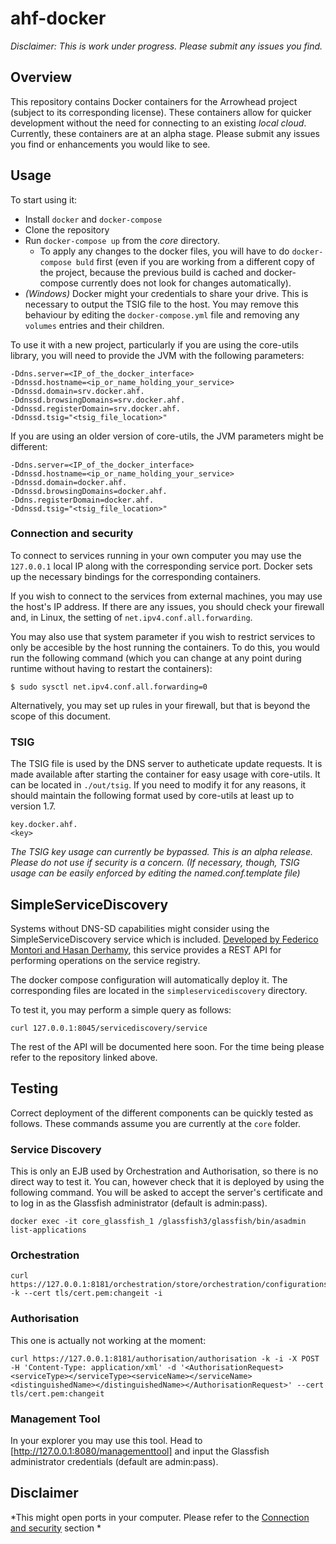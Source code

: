 # ahf-docker

_*Disclaimer:* This is work under progress. Please submit any issues you find._

## Overview

This repository contains Docker containers for the Arrowhead project (subject to its corresponding license).
These containers allow for quicker development without the need for connecting to an existing _local cloud_.
Currently, these containers are at an alpha stage. Please submit any issues you find or enhancements you
would like to see.

## Usage

To start using it:
* Install `docker` and `docker-compose`
* Clone the repository
* Run `docker-compose up` from the *core* directory.
  * To apply any changes to the docker files, you will have to do `docker-compose buld` first (even if you are 
  working from a different copy of the project, because the previous build is cached and docker-compose currently
  does not look for changes automatically).
* *(Windows)* Docker might your credentials to share your drive. This is necessary to output the TSIG file to the host.
You may remove this behaviour by editing the `docker-compose.yml` file and removing any `volumes` entries and their
children.

To use it with a new project, particularly if you are using the core-utils library, you will need to provide the
JVM with the following parameters:

```
-Ddns.server=<IP_of_the_docker_interface>
-Ddnssd.hostname=<ip_or_name_holding_your_service>
-Ddnssd.domain=srv.docker.ahf.
-Ddnssd.browsingDomains=srv.docker.ahf.
-Ddnssd.registerDomain=srv.docker.ahf.
-Ddnssd.tsig="<tsig_file_location>"
```
If you are using an older version of core-utils, the JVM parameters might be different:

```
-Ddns.server=<IP_of_the_docker_interface>
-Ddnssd.hostname=<ip_or_name_holding_your_service>
-Ddnssd.domain=docker.ahf.
-Ddnssd.browsingDomains=docker.ahf.
-Ddns.registerDomain=docker.ahf.
-Ddnssd.tsig="<tsig_file_location>"
```

### Connection and security

To connect to services running in your own computer you may use the `127.0.0.1` local IP along with the corresponding service
port. Docker sets up the necessary bindings for the corresponding containers.

If you wish to connect to the services from external machines, you may use the host's IP address. If there are any issues, you
should check your firewall and, in Linux, the setting of `net.ipv4.conf.all.forwarding`.

You may also use that system parameter if you wish to restrict services to only be accesible by the host running the containers.
To do this, you would run the following command (which you can change at any point during runtime without having to restart the
containers):

```
$ sudo sysctl net.ipv4.conf.all.forwarding=0
```

Alternatively, you may set up rules in your firewall, but that is beyond the scope of this document.

### TSIG

The TSIG file is used by the DNS server to autheticate update requests. It is made available after starting the 
container for easy usage with core-utils. It can be located in `./out/tsig`. If you need to modify it for any 
reasons, it should maintain the following format used by core-utils at least up to version 1.7.

```
key.docker.ahf.
<key>
```

*The TSIG key usage can currently be bypassed. This is an alpha release. Please do not use if security is a
concern. _(If necessary, though, TSIG usage can be easily enforced by editing the named.conf.template file)_*


## SimpleServiceDiscovery

Systems without DNS-SD capabilities might consider using the SimpleServiceDiscovery service which is included.
[Developed by Federico Montori and Hasan Derhamy](https://bitbucket.org/fedeselmer/simpleservicediscovery/), this service provides a REST API for performing operations on the service registry.

The docker compose configuration will automatically deploy it. The corresponding files are located in the 
`simpleservicediscovery` directory.

To test it, you may perform a simple query as follows:
```
curl 127.0.0.1:8045/servicediscovery/service
```

The rest of the API will be documented here soon. For the time being please refer to the repository linked above.


## Testing

Correct deployment of the different components can be quickly tested as follows. These commands assume you are currently
at the `core` folder.

### Service Discovery
This is only an EJB used by Orchestration and Authorisation, so there is no direct way to test it. You can, however check
that it is deployed by using the following command. You will be asked to accept the server's certificate and to log in as
the Glassfish administrator (default is admin:pass).
```
docker exec -it core_glassfish_1 /glassfish3/glassfish/bin/asadmin list-applications
```

### Orchestration
```
curl https://127.0.0.1:8181/orchestration/store/orchestration/configurations -k --cert tls/cert.pem:changeit -i
```

### Authorisation
This one is actually not working at the moment:
```
curl https://127.0.0.1:8181/authorisation/authorisation -k -i -X POST -H 'Content-Type: application/xml' -d '<AuthorisationRequest><serviceType></serviceType><serviceName></serviceName><distinguishedName></distinguishedName></AuthorisationRequest>' --cert tls/cert.pem:changeit
```

### Management Tool
In your explorer you may use this tool. Head to [http://127.0.0.1:8080/managementtool] and input the Glassfish administrator
credentials (default are admin:pass).


## Disclaimer

*This might open ports in your computer. Please refer to the [Connection and security](https://github.com/ArrowheadFramework/ahf-docker#connection-and-security) section *
